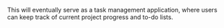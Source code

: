 This will eventually serve as a task management application, where users can keep track of current project progress and to-do lists.
